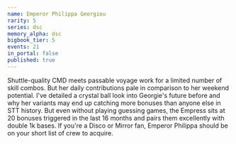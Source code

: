 ```yaml
---
name: Emperor Philippa Georgiou
rarity: 5
series: dsc
memory_alpha: dsc
bigbook_tier: 5
events: 21
in_portal: false
published: true
---
```


Shuttle-quality CMD meets passable voyage work for a limited number of skill combos. But her daily contributions pale in comparison to her weekend potential. I've detailed a crystal ball look into Georgie's future before and why her variants may end up catching more bonuses than anyone else in STT history. But even without playing guessing games, the Empress sits at 20 bonuses triggered in the last 16 months and pairs them excellently with double 1k bases. If you're a Disco or Mirror fan, Emperor Philippa should be on your short list of crew to acquire.
